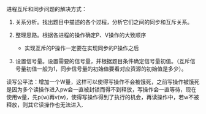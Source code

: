 进程互斥和同步问题的解决方式：

1. 关系分析。找出题目中描述的各个过程，分析它们之间的同步和互斥关系。

2. 整理思路。根据各进程的操作确定P、V操作的大致顺序

    * 实现互斥的P操作一定要在实现同步的P操作之后

3. 设置信号量。设置需要的信号量，并根据题目条件确定信号量初值。（互斥信号量初值一般为1，同步信号量的初始值要看对应资源的初始值是多少）。


读写公平法：增加一个W量，这样可以使得写操作不会被饿死，之前写操作被饿死是因为多个读操作进入pw会一直被封锁而得不到释放，写操作会一直等待，现在使用w量，先p(w)再v(w)，使得写操作得到了执行的机会，再读操作中，若w不被释放，则其它读操作也无法进入.